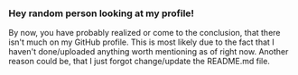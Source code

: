 ### Hey random person looking at my profile!
By now, you have probably realized or come to the conclusion, that there isn't much on my GitHub profile. This is most likely due to the fact that I haven't done/uploaded anything worth mentioning as of right now. Another reason could be, that I just forgot change/update the README.md file.

<!--
**SnoxOnGitHub/SnoxOnGitHub** is a ✨ _special_ ✨ repository because its `README.md` (this file) appears on your GitHub profile.

Here are some ideas to get you started:

- 🔭 I’m currently working on ...
- 🌱 I’m currently learning ...
- 👯 I’m looking to collaborate on ...
- 🤔 I’m looking for help with ...
- 💬 Ask me about ...
- 📫 How to reach me: ...
- 😄 Pronouns: ...
- ⚡ Fun fact: ...
-->
